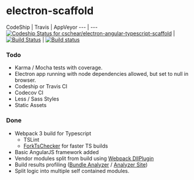# electron-scaffold


CodeShip | Travis | AppVeyor
--- | ---
[ ![Codeship Status for cschear/electron-angular-typescript-scaffold](https://app.codeship.com/projects/29b8a030-c178-0135-0e80-2a7d302f47bf/status?branch=feature/initial-release)](https://app.codeship.com/projects/260343) | [![Build Status](https://travis-ci.org/cschear/electron-angular-typescript-scaffold.svg?branch=feature%2Finitial-release)](https://travis-ci.org/cschear/electron-angular-typescript-scaffold) | [![Build status](https://ci.appveyor.com/api/projects/status/7cb45j0xjdov0v8r/branch/feature/initial-release?svg=true)](https://ci.appveyor.com/project/cschear/electron-angular-typescript-scaffold/branch/feature/initial-release)



### Todo

 - Karma / Mocha tests with coverage.
 - Electron app running with node dependencies allowed, but set to null in browser.
 - Codeship or Travis CI
 - Codecov CI
 - Less / Sass Styles
 - Static Assets
 

### Done
- Webpack 3 build for Typescript
  - TSLint
  - [ForkTsChecker](https://github.com/Realytics/fork-ts-checker-webpack-plugin) for faster TS builds
- Basic AngularJS framework added
 - Vendor modules split from build using [Webpack DllPlugin](https://webpack.js.org/plugins/dll-plugin/)
 - Build results profiling ([Bundle Analyzer](https://github.com/webpack-contrib/webpack-bundle-analyzer) / [Analyzer Site](https://webpack.github.io/analyse/))
- Split logic into multiple self contained modules.